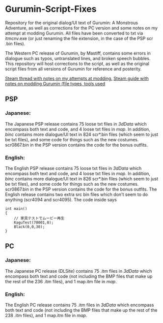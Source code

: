 # Gurumin-Script-Fixes
Repository for the original dialog/UI text of Gurumin: A Monstrous Adventure, as well as corrections for the PC version and some notes on my attempt at modding Gurumin. All files have been converted to txt via itmcnv.exe (or just renaming the file extension, in the case of the PSP scr .bin files).

The Western PC release of Gurumin, by Mastiff, contains some errors in dialogue such as typos, untranslated lines, and broken speech bubbles. This repository will host corrections to the script, as well as the original script files from all versions of Gurumin for reference and posterity.

[Steam thread with notes on my attempts at modding.](https://steamcommunity.com/app/322290/discussions/0/3431200155187214220/)
[Steam guide with notes on modding Gurumin (file types, tools used](https://steamcommunity.com/sharedfiles/filedetails/?id=1555446052)

## PSP
### Japanese:
The Japanese PSP release contains 75 loose txt files in *3dData* which encompass both text and code, and 4 loose txt files in *map*. In addition, *binc* contains more dialogue/UI text in 824 scr*.bin files (which seem to just be txt files), and some code for things such as the new costumes. scr0867.bin in the PSP version contains the code for the bonus outfits.

### English:
The English PSP release contains 75 loose txt files in *3dData* which encompass both text and code, and 4 loose txt files in *map*. In addition, *binc* contains more dialogue/UI text in 826 scr*.bin files (which seem to just be txt files), and some code for things such as the new costumes. scr0867.bin in the PSP version contains the code for the bonus outfits. The English release contains two extra src bin files which don't seem to do anything (scr4094 and scr4095). The code inside says 

```
int main()
{
	// 家具テストでムービー再生
	KaguTest(70001,0);
	Black(0,0,30);
}
```

## PC
### Japanese:
The Japanese PC release (DLSite) contains 75 .itm files in *3dData* which encompass both text and code (not including the BMP files that make up the rest of the 236 .itm files), and 1 map.itm file in *map*.

### English:
The English PC release contains 75 .itm files in *3dData* which encompass both text and code (not including the BMP files that make up the rest of the 238 .itm files), and 1 map.itm file in *map*.
